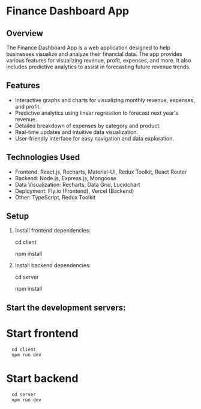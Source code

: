 # Finance Dashboard App

## Overview

The Finance Dashboard App is a web application designed to help businesses visualize and analyze their financial data. The app provides various features for visualizing revenue, profit, expenses, and more. It also includes predictive analytics to assist in forecasting future revenue trends.

## Features

- Interactive graphs and charts for visualizing monthly revenue, expenses, and profit.
- Predictive analytics using linear regression to forecast next year's revenue.
- Detailed breakdown of expenses by category and product.
- Real-time updates and intuitive data visualization.
- User-friendly interface for easy navigation and data exploration.

## Technologies Used

- Frontend: React.js, Recharts, Material-UI, Redux Toolkit, React Router
- Backend: Node.js, Express.js, Mongoose
- Data Visualization: Recharts, Data Grid, Lucidchart
- Deployment: Fly.io (Frontend), Vercel (Backend)
- Other: TypeScript, Redux Toolkit

## Setup

1. Install frontend dependencies:
   
   cd client
   
   npm install
2. Install backend dependencies:
   
   cd server
   
   npm install
   
## Start the development servers:
   # Start frontend
      cd client
      npm run dev

   # Start backend
      cd server
      npm run dev



